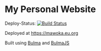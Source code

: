# My Personal Website

Deploy-Status: [![Build Status](https://ci.mawoka.eu.org/api/badges/Mawoka/website/status.svg)](https://ci.mawoka.eu.org/Mawoka/website)

Deployed at https://mawoka.eu.org

Built using [Bulma](https://bulma.io) and [BulmaJS](https://bulmajs.tomerbe.co.uk/)